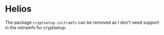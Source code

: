 # Helios

The package `cryptsetup-initramfs` can be removed as I don't need support in the
initramfs for cryptsetup.
